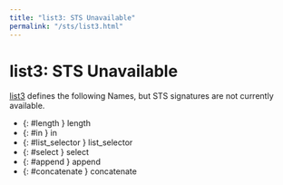 ```yaml
---
title: "list3: STS Unavailable"
permalink: "/sts/list3.html"
---
```


# list3: STS Unavailable


[list3](/cd/list3)
defines the following Names, but STS signatures are not currently available.


 *  {: #length } length
 *  {: #in } in
 *  {: #list_selector } list_selector
 *  {: #select } select
 *  {: #append } append
 *  {: #concatenate } concatenate